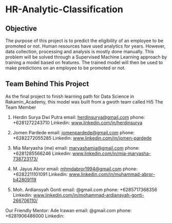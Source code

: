 # HR-Analytic-Classification

## Objective
The purpose of this project is to predict the eligibility of an employee to be promoted or not.
Human resources have used analytics for years. However, data collection, processing and analysis is mostly done manually.
This problem will be solved through a Supervised Machine Learning approach by training a model based on features. The trained model will then be used to make predictions on an employee to be promoted or not.  

## Team Behind This Project
As the final project to finish learning path for Data Science in Rakamin_Academy, this model was built from a gwoth team called Hi5
The Team Member
1. Herdin Surya Dwi Putra
email: herdinsurya@gmail.com
phone: +6281272243710
Linkedin: www.linkedin.com/in/herdinsurya

2. Jomen Pardede
email: jomenpardede@gmail.com
phone: +6282272055285
Linkedin: www.linkedin.com/in/jomen-pardede

3. Mia Maryasha (me)
email: maryashamia@gmail.com
phone: +6281285566246
Linkedin: www.linkedin.com/in/mia-maryasha-738723173/

4. M. Jayus Abror
email: mhmdabror1994@gmail.com
phone: +6282211101091
Linkedin: www.linkedin.com/in/muhammad-abror-b42809119

5. Moh. Ardiansyah Gonti
email: @gmail.com
phone: +6285717368356
Linkedin: www.linkedin.com/in/mohammad-ardiansyah-gonti-266706110/

Our Friendly Mentor: Ade Irawan
email: @gmail.com
phone: +6281906486000
Linkedin:
